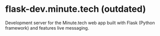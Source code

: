 # flask-dev.minute.tech (outdated)
Development server for the Minute.tech web app built with Flask (Python framework) and features live messaging.
